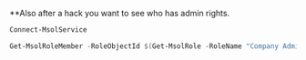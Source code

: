 **Also after a hack you want to see who has admin rights.  

```powershell
Connect-MsolService
```

```powershell
Get-MsolRoleMember -RoleObjectId $(Get-MsolRole -RoleName "Company Administrator").ObjectId
```
